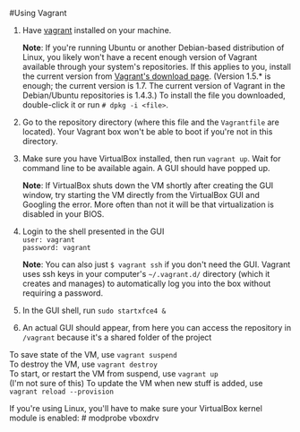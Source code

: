 #Using Vagrant

1. Have [vagrant](https://www.vagrantup.com/downloads.html 'Download link') 
   installed on your machine. 

    **Note**: If you're running Ubuntu or another Debian-based distribution of
    Linux, you likely won't have a recent enough version of Vagrant available
    through your system's repositories. If this applies to you, install the
    current version from 
    [Vagrant's download page](https://www.vagrantup.com/downloads). (Version
    1.5.* is enough; the current version is 1.7. The current version of Vagrant
    in the Debian/Ubuntu repositories is 1.4.3.) To install the file you
    downloaded, double-click it or run `# dpkg -i <file>`.

2. Go to the repository directory (where this file and the `Vagrantfile` 
   are located). Your Vagrant box won't be able to boot if you're not in this
   directory.   

3. Make sure you have VirtualBox installed, then run `vagrant up`. Wait for 
   command line to be available again.  A GUI should have popped up.  

    **Note**: If VirtualBox shuts down the VM shortly after creating the
    GUI window, try starting the VM directly from the VirtualBox GUI and
    Googling the error. More often than not it will be that virtualization is
    disabled in your BIOS.

4. Login to the shell presented in the GUI  
        `user: vagrant`  
        `password: vagrant`  

    **Note**: You can also just `$ vagrant ssh` if you don't need the GUI. 
    Vagrant uses ssh keys in your computer's `~/.vagrant.d/` directory
    (which it creates and manages) to automatically log you into the 
    box without requiring a password.

5. In the GUI shell, run `sudo startxfce4 &`  

6. An actual GUI should appear, from here you can access the repository in 
   `/vagrant` because it's a shared folder of the project  

To save state of the VM, use `vagrant suspend`  
To destroy the VM, use `vagrant destroy`  
To start, or restart the VM from suspend, use `vagrant up`  
(I'm not sure of this) To update the VM when new stuff is added, use 
`vagrant reload --provision`   

If you're using Linux, you'll have to make sure your VirtualBox kernel 
module is enabled:
        # modprobe vboxdrv
